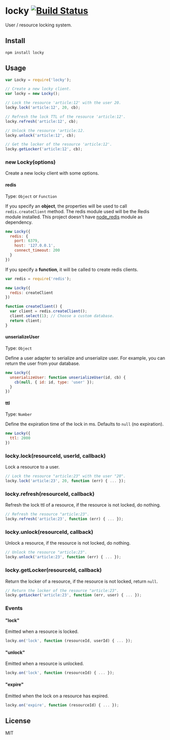 # locky [![Build Status](https://travis-ci.org/neoziro/locky.png)](https://travis-ci.org/neoziro/locky)

User / resource locking system.

## Install

```
npm install locky
```

## Usage

```js
var Locky = require('locky');

// Create a new locky client.
var locky = new Locky();

// Lock the resource 'article:12' with the user 20.
locky.lock('article:12', 20, cb);

// Refresh the lock TTL of the resource 'article:12'.
locky.refresh('article:12', cb);

// Unlock the resource 'article:12.
locky.unlock('article:12', cb);

// Get the locker of the resource 'article:12'.
locky.getLocker('article:12', cb);
```

### new Locky(options)

Create a new locky client with some options.

#### redis

Type: `Object` or `Function`

If you specify an **object**, the properties will be used to call `redis.createClient` method. The redis module used
will be the Redis module installed. This project doesn't have [node_redis](https://github.com/mranney/node_redis/) module as dependency.

```js
new Locky({
  redis: {
    port: 6379,
    host: '127.0.0.1',
    connect_timeout: 200
  }
})
```

If you specify a **function**, it will be called to create redis clients.

```js
var redis = require('redis');

new Locky({
  redis: createClient
})

function createClient() {
  var client = redis.createClient();
  client.select(1); // Choose a custom database.
  return client;
}
```

#### unserializeUser

Type: `Object`

Define a user adapter to serialize and unserialize user. For example, you can return the user from your database.

```js
new Locky({
  unserializeUser: function unserializeUser(id, cb) {
    cb(null, { id: id, type: 'user' });
  }
})
```

#### ttl

Type: `Number`

Define the expiration time of the lock in ms. Defaults to `null` (no expiration).

```js
new Locky({
  ttl: 2000
})
```

### locky.lock(resourceId, userId, callback)

Lock a resource to a user.

```js
// Lock the resource "article:23" with the user "20".
locky.lock('article:23', 20, function (err) { ... });
```

### locky.refresh(resourceId, callback)

Refresh the lock ttl of a resource, if the resource is not locked, do nothing.

```js
// Refresh the resource "article:23".
locky.refresh('article:23', function (err) { ... });
```

### locky.unlock(resourceId, callback)

Unlock a resource, if the resource is not locked, do nothing.

```js
// Unlock the resource "article:23".
locky.unlock('article:23', function (err) { ... });
```

### locky.getLocker(resourceId, callback)

Return the locker of a resource, if the resource is not locked, return `null`.

```js
// Return the locker of the resource "article:23".
locky.getLocker('article:23', function (err, user) { ... });
```

### Events

#### "lock"

Emitted when a resource is locked.

```js
locky.on('lock', function (resourceId, userId) { ... });
```

#### "unlock"

Emitted when a resource is unlocked.

```js
locky.on('lock', function (resourceId) { ... });
```

#### "expire"

Emitted when the lock on a resource has expired.

```js
locky.on('expire', function (resourceId) { ... });
```

## License

MIT
